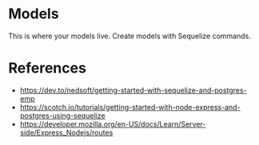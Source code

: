 # Models
This is where your models live. Create models with Sequelize commands.

# References
- https://dev.to/nedsoft/getting-started-with-sequelize-and-postgres-emp
- https://scotch.io/tutorials/getting-started-with-node-express-and-postgres-using-sequelize
- https://developer.mozilla.org/en-US/docs/Learn/Server-side/Express_Nodejs/routes